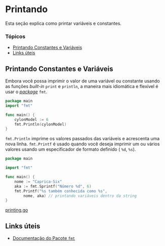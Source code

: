 # Printando  <!-- omit in toc -->

Esta seção explica como printar variáveis e constantes.

### Tópicos
- [Printando Constantes e Variáveis](#printando-constantes-e-vari%c3%a1veis)
- [Links úteis](#links-%c3%bateis)

## Printando Constantes e Variáveis

Embora você possa imprimir o valor de uma variável ou constante usando as funções *built-in* `print` e `println`, a maneira mais idiomática e flexível é usar o *[package](http://golang.org/pkg/fmt/)* `fmt`.

```go
package main
import "fmt"

func main() {
	cylonModel := 6
	fmt.Println(cylonModel)
}
```

`fmt.Println` imprime os valores passados ​​das variáveis ​​e acrescenta uma nova linha. `fmt.Printf` é usado quando você deseja imprimir um ou vários valores usando um especificador de formato definido ( `%d`, `%s`).

```go
package main

import "fmt"

func main() {
	nome := "Caprica-Six"
	aka := fmt.Sprintf("Número %d", 6)
	fmt.Printf("%s também conhecida como %s",
		nome, aka) // printando variáveis dentro da string
}

```
[printing.go](printing.go)

## Links úteis
- [Documentação do Pacote `fmt`](http://golang.org/pkg/fmt/#hdr-Printing)
